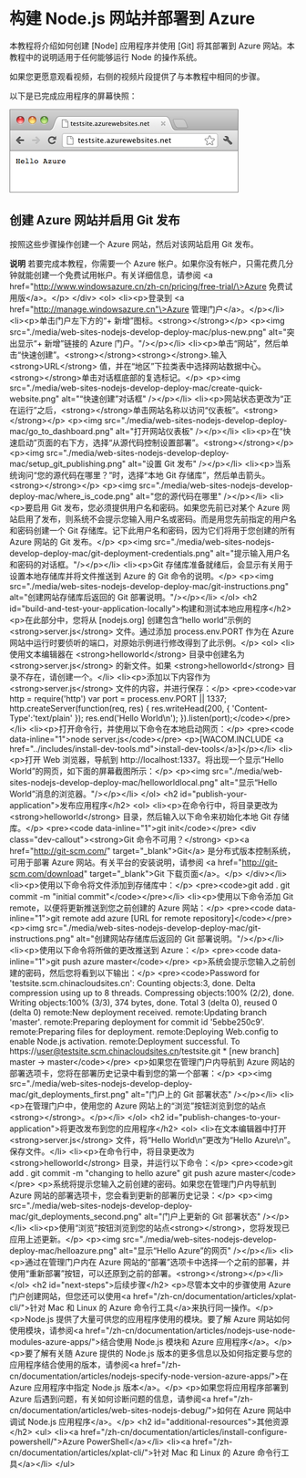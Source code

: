 <properties linkid="develop-node-create-a-website-mac" urlDisplayName="Web site" pageTitle="在 Mac 上创建 Node.js 网站 - Azure 教程" metaKeywords="Azure create website Node, Azure deploy website Node, website Node.js, Node website" description="了解如何构建 Node.js 网站并在 Azure 中部署。代码示例使用 Java 编写。" metaCanonical="" services="web-sites" documentationCenter="Node.js" title="构建 Node.js 网站并部署到 Azure" authors="larryfr" solutions="" manager="" editor="" />

# 构建 Node.js 网站并部署到 Azure

本教程将介绍如何创建 [Node] 应用程序并使用 [Git] 将其部署到 Azure 网站。本教程中的说明适用于任何能够运行 Node 的操作系统。

如果您更愿意观看视频，右侧的视频片段提供了与本教程中相同的步骤。

以下是已完成应用程序的屏幕快照：

![显示“Hello World”消息的浏览器。][显示“Hello World”消息的浏览器。]

## 创建 Azure 网站并启用 Git 发布

按照这些步骤操作创建一个 Azure 网站，然后对该网站启用 Git 发布。

<div class="dev-callout">

**说明**
若要完成本教程，你需要一个 Azure 帐户。如果你没有帐户，只需花费几分钟就能创建一个免费试用帐户。有关详细信息，请参阅 \<a href="http://www.windowsazure.cn/zh-cn/pricing/free-trial/\>Azure 免费试用版\</a\>。\</p\> \</div\> \<ol\> \<li\>\<p\>登录到 \<a href="http://manage.windowsazure.cn"\>Azure 管理门户\</a\>。\</p\>\</li\> \<li\>\<p\>单击门户左下方的“+ 新增”图标。\<strong\>\</strong\>\</p\> \<p\>\<img src="./media/web-sites-nodejs-develop-deploy-mac/plus-new.png" alt="突出显示“+ 新增”链接的 Azure 门户。"/\>\</p\>\</li\> \<li\>\<p\>单击“网站”，然后单击“快速创建”。\<strong\>\</strong\>\<strong\>\</strong\>.输入 \<strong\>URL\</strong\> 值，并在“地区”下拉类表中选择网站数据中心。\<strong\>\</strong\>单击对话框底部的复选标记。\</p\> \<p\>\<img src="./media/web-sites-nodejs-develop-deploy-mac/create-quick-website.png" alt="“快速创建”对话框" /\>\</p\>\</li\> \<li\>\<p\>网站状态更改为“正在运行”之后，\<strong\>\</strong\>单击网站名称以访问“仪表板”。\<strong\>\</strong\>\</p\> \<p\>\<img src="./media/web-sites-nodejs-develop-deploy-mac/go\_to\_dashboard.png" alt="打开网站仪表板" /\>\</p\>\</li\> \<li\>\<p\>在“快速启动”页面的右下方，选择“从源代码控制设置部署”。\<strong\>\</strong\>\</p\> \<p\>\<img src="./media/web-sites-nodejs-develop-deploy-mac/setup\_git\_publishing.png" alt="设置 Git 发布" /\>\</p\>\</li\> \<li\>\<p\>当系统询问“您的源代码在哪里？”时，选择“本地 Git 存储库”，然后单击箭头。\<strong\>\</strong\>\</p\> \<p\>\<img src="./media/web-sites-nodejs-develop-deploy-mac/where\_is\_code.png" alt="您的源代码在哪里" /\>\</p\>\</li\> \<li\>\<p\>要启用 Git 发布，您必须提供用户名和密码。如果您先前已对某个 Azure 网站启用了发布，则系统不会提示您输入用户名或密码。而是用您先前指定的用户名和密码创建一个 Git 存储库。记下此用户名和密码，因为它们将用于您创建的所有 Azure 网站的 Git 发布。\</p\> \<p\>\<img src="./media/web-sites-nodejs-develop-deploy-mac/git-deployment-credentials.png" alt="提示输入用户名和密码的对话框。"/\>\</p\>\</li\> \<li\>\<p\>Git 存储库准备就绪后，会显示有关用于设置本地存储库并将文件推送到 Azure 的 Git 命令的说明。\</p\> \<p\>\<img src="./media/web-sites-nodejs-develop-deploy-mac/git-instructions.png" alt="创建网站存储库后返回的 Git 部署说明。"/\>\</p\>\</li\> \</ol\> \<h2 id="build-and-test-your-application-locally"\>构建和测试本地应用程序\</h2\> \<p\>在此部分中，您将从 [nodejs.org] 创建包含“hello world”示例的 \<strong\>server.js\</strong\> 文件。通过添加 process.env.PORT 作为在 Azure 网站中运行时要侦听的端口，对原始示例进行修改得到了此示例。\</p\> \<ol\> \<li\>使用文本编辑器在 \<strong\>helloworld\</strong\> 目录中创建名为 \<strong\>server.js\</strong\> 的新文件。如果 \<strong\>helloworld\</strong\> 目录不存在，请创建一个。\</li\> \<li\>\<p\>添加以下内容作为 \<strong\>server.js\</strong\> 文件的内容，并进行保存：\</p\> \<pre\>\<code\>var http = require('http') var port = process.env.PORT || 1337; http.createServer(function(req, res) { res.writeHead(200, { 'Content-Type':'text/plain' }); res.end('Hello World\\n'); }).listen(port);\</code\>\</pre\>\</li\> \<li\>\<p\>打开命令行，并使用以下命令在本地启动网页：\</p\> \<pre\>\<code data-inline="1"\>node server.js\</code\>\</pre\> \<p\>[WACOM.INCLUDE \<a href="../includes/install-dev-tools.md"\>install-dev-tools\</a\>]\</p\>\</li\> \<li\>\<p\>打开 Web 浏览器，导航到 http://localhost:1337。将出现一个显示“Hello World”的网页，如下面的屏幕截图所示：\</p\> \<p\>\<img src="./media/web-sites-nodejs-develop-deploy-mac/helloworldlocal.png" alt="显示“Hello World”消息的浏览器。"/\>\</p\>\</li\> \</ol\> \<h2 id="publish-your-application"\>发布应用程序\</h2\> \<ol\> \<li\>\<p\>在命令行中，将目录更改为 \<strong\>helloworld\</strong\> 目录，然后输入以下命令来初始化本地 Git 存储库。\</p\> \<pre\>\<code data-inline="1"\>git init\</code\>\</pre\> \<div class="dev-callout"\>\<strong\>Git 命令不可用？\</strong\> \<p\>\<a href="http://git-scm.com/" target="\_blank"\>Git\</a\> 是分布式版本控制系统，可用于部署 Azure 网站。有关平台的安装说明，请参阅 \<a href="http://git-scm.com/download" target="\_blank"\>Git 下载页面\</a\>。\</p\> \</div\>\</li\> \<li\>\<p\>使用以下命令将文件添加到存储库中：\</p\> \<pre\>\<code\>git add . git commit -m "initial commit"\</code\>\</pre\>\</li\> \<li\>\<p\>使用以下命令添加 Git remote，以便将更新推送到您之前创建的 Azure 网站：\</p\> \<pre\>\<code data-inline="1"\>git remote add azure [URL for remote repository]\</code\>\</pre\> \<p\>\<img src="./media/web-sites-nodejs-develop-deploy-mac/git-instructions.png" alt="创建网站存储库后返回的 Git 部署说明。"/\>\</p\>\</li\> \<li\>\<p\>使用以下命令将所做的更改推送到 Azure：\</p\> \<pre\>\<code data-inline="1"\>git push azure master\</code\>\</pre\> \<p\>系统会提示您输入之前创建的密码，然后您将看到以下输出：\</p\> \<pre\>\<code\>Password for 'testsite.scm.chinacloudsites.cn': Counting objects:3, done. Delta compression using up to 8 threads. Compressing objects:100% (2/2), done. Writing objects:100% (3/3), 374 bytes, done. Total 3 (delta 0), reused 0 (delta 0) remote:New deployment received. remote:Updating branch 'master'. remote:Preparing deployment for commit id '5ebbe250c9'. remote:Preparing files for deployment. remote:Deploying Web.config to enable Node.js activation. remote:Deployment successful. To https://user@testsite.scm.chinacloudsites.cn/testsite.git \* [new branch] master -\> master\</code\>\</pre\> \<p\>如果您在管理门户内导航到 Azure 网站的部署选项卡，您将在部署历史记录中看到您的第一个部署：\</p\> \<p\>\<img src="./media/web-sites-nodejs-develop-deploy-mac/git\_deployments\_first.png" alt="门户上的 Git 部署状态" /\>\</p\>\</li\> \<li\>\<p\>在管理门户中，使用您的 Azure 网站上的“浏览”按钮浏览到您的站点\<strong\>\</strong\>。\</p\>\</li\> \</ol\> \<h2 id="publish-changes-to-your-application"\>将更改发布到您的应用程序\</h2\> \<ol\> \<li\>在文本编辑器中打开 \<strong\>server.js\</strong\> 文件，将“Hello World\\n”更改为“Hello Azure\\n”。保存文件。\</li\> \<li\>\<p\>在命令行中，将目录更改为 \<strong\>helloworld\</strong\> 目录，并运行以下命令：\</p\> \<pre\>\<code\>git add . git commit -m "changing to hello azure" git push azure master\</code\>\</pre\> \<p\>系统将提示您输入之前创建的密码。如果您在管理门户内导航到 Azure 网站的部署选项卡，您会看到更新的部署历史记录：\</p\> \<p\>\<img src="./media/web-sites-nodejs-develop-deploy-mac/git\_deployments\_second.png" alt="门户上更新的 Git 部署状态" /\>\</p\>\</li\> \<li\>\<p\>使用“浏览”按钮浏览到您的站点\<strong\>\</strong\>，您将发现已应用上述更新。\</p\> \<p\>\<img src="./media/web-sites-nodejs-develop-deploy-mac/helloazure.png" alt="显示“Hello Azure”的网页" /\>\</p\>\</li\> \<li\>\<p\>通过在管理门户内在 Azure 网站的“部署”选项卡中选择一个之前的部署，并使用“重新部署”按钮，可以还原到之前的部署。\<strong\>\</strong\>\</p\>\</li\> \</ol\> \<h2 id="next-steps"\>后续步骤\</h2\> \<p\>尽管本文中的步骤使用 Azure 门户创建网站，但您还可以使用\<a href="/zh-cn/documentation/articles/xplat-cli/"\>针对 Mac 和 Linux 的 Azure 命令行工具\</a\>来执行同一操作。\</p\> \<p\>Node.js 提供了大量可供您的应用程序使用的模块。要了解 Azure 网站如何使用模块，请参阅\<a href="/zh-cn/documentation/articles/nodejs-use-node-modules-azure-apps/"\>结合使用 Node.js 模块和 Azure 应用程序\</a\>。\</p\> \<p\>要了解有关随 Azure 提供的 Node.js 版本的更多信息以及如何指定要与您的应用程序结合使用的版本，请参阅\<a href="/zh-cn/documentation/articles/nodejs-specify-node-version-azure-apps/"\>在 Azure 应用程序中指定 Node.js 版本\</a\>。\</p\> \<p\>如果您将应用程序部署到 Azure 后遇到问题，有关如何诊断问题的信息，请参阅\<a href="/zh-cn/documentation/articles/web-sites-nodejs-debug/"\>如何在 Azure 网站中调试 Node.js 应用程序\</a\>。\</p\> \<h2 id="additional-resources"\>其他资源\</h2\> \<ul\> \<li\>\<a href="/zh-cn/documentation/articles/install-configure-powershell/"\>Azure PowerShell\</a\>\</li\> \<li\>\<a href="/zh-cn/documentation/articles/xplat-cli/"\>针对 Mac 和 Linux 的 Azure 命令行工具\</a\>\</li\> \</ul\>

</div>

  [显示“Hello World”消息的浏览器。]: ./media/web-sites-nodejs-develop-deploy-mac/helloazure.png
